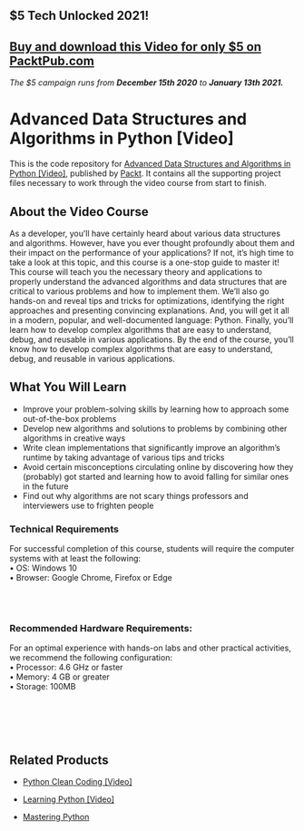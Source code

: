 ## $5 Tech Unlocked 2021!
[Buy and download this Video for only $5 on PacktPub.com](https://www.packtpub.com/product/advanced-data-structures-and-algorithms-in-python-video/9781838643157)
-----
*The $5 campaign         runs from __December 15th 2020__ to __January 13th 2021.__*

# Advanced Data Structures and Algorithms in Python [Video]
This is the code repository for [Advanced Data Structures and Algorithms in Python [Video]](https://www.packtpub.com/programming/advanced-data-structures-and-algorithms-in-python-video), published by [Packt](https://www.packtpub.com/?utm_source=github). It contains all the supporting project files necessary to work through the video course from start to finish.
## About the Video Course
As a developer, you’ll have certainly heard about various data structures and algorithms. However, have you ever thought profoundly about them and their impact on the performance of your applications? If not, it’s high time to take a look at this topic, and this course is a one-stop guide to master it! 
This course will teach you the necessary theory and applications to properly understand the advanced algorithms and data structures that are critical to various problems and how to implement them. We’ll also go hands-on and reveal tips and tricks for optimizations, identifying the right approaches and presenting convincing explanations. And, you will get it all in a modern, popular, and well-documented language: Python. Finally, you’ll learn how to develop complex algorithms that are easy to understand, debug, and reusable in various applications.
By the end of the course, you’ll know how to develop complex algorithms that are easy to understand, debug, and reusable in various applications.
<H2>What You Will Learn</H2>
<DIV class=book-info-will-learn-text>
<UL>
<LI>Improve your problem-solving skills by learning how to approach some out-of-the-box problems
<LI>Develop new algorithms and solutions to problems by combining other algorithms in creative ways
<LI>Write clean implementations that significantly improve an algorithm’s runtime by taking advantage of various tips and tricks
<LI>Avoid certain misconceptions circulating online by discovering how they (probably) got started and learning how to avoid falling for similar ones in the future
<LI>Find out why algorithms are not scary things professors and interviewers use to frighten people
  </LI></UL></DIV>

### Technical Requirements
For successful completion of this course, students will require the computer systems with at least the following:<br/>
•	OS: Windows 10<br/>
•	Browser: Google Chrome, Firefox or Edge<br/>

<br/><br/>
### Recommended Hardware Requirements:<br/>
For an optimal experience with hands-on labs and other practical activities, we recommend the following configuration:
<br/>
•	Processor: 4.6 GHz or faster<br/>
•	Memory: 4 GB or greater<br/>
•	Storage: 100MB<br/>

<br/>

<br/><br/>

## Related Products
* [Python Clean Coding [Video]](https://www.packtpub.com/programming/python-clean-coding-video)

* [Learning Python [Video]](https://www.packtpub.com/application-development/learning-python-video)

* [Mastering Python](https://www.packtpub.com/big-data-and-business-intelligence/mastering-python-video)

